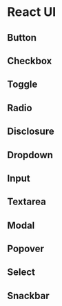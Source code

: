 # React UI

## Button

## Checkbox

## Toggle

## Radio

## Disclosure

## Dropdown

## Input

## Textarea

## Modal

## Popover

## Select

## Snackbar
